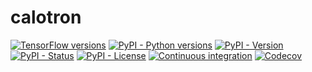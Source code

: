 # calotron

[![TensorFlow versions](https://img.shields.io/badge/tensorflow-2.11-f57000?style=flat)](https://www.tensorflow.org/versions)
[![PyPI - Python versions](https://img.shields.io/pypi/pyversions/calotron)](https://pypi.python.org/pypi/calotron)
[![PyPI - Version](https://img.shields.io/pypi/v/calotron)](https://pypi.python.org/pypi/calotron)
[![PyPI - Status](https://img.shields.io/pypi/status/calotron)](https://pypi.python.org/pypi/calotron)
[![PyPI - License](https://img.shields.io/pypi/l/calotron)](https://pypi.python.org/pypi/calotron)
[![Continuous integration](https://github.com/mbarbetti/calotron/actions/workflows/tests.yml/badge.svg?branch=main)](https://github.com/mbarbetti/calotron/actions/workflows/tests.yml)
[![Codecov](https://codecov.io/gh/mbarbetti/calotron/branch/main/graph/badge.svg?token=DRG8BWC9RR)](https://codecov.io/gh/mbarbetti/calotron)
